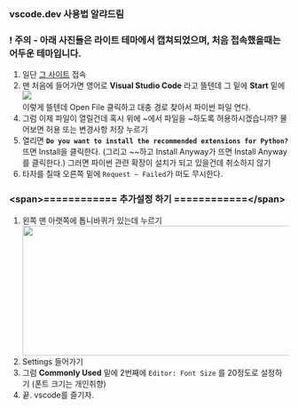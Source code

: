 ### vscode.dev 사용법 알랴드림

### ! 주의 - 아래 사진들은 라이트 테마에서 캡쳐되었으며, 처음 접속했을때는 어두운 테마입니다.

<ol>
  <li>일단 <a href="https://vscode.dev/" target="_blank">그 사이트</a> 접속</li>
  <li>
    맨 처음에 들어가면 영어로 <b>Visual Studio Code</b> 라고 뜰텐데 그 밑에 <b>Start</b> 밑에
    <br>
    <img src="https://i.imgur.com/fETlg3m.png" style="display: inline;">
  </li>
  <li style="list-style-type: none;">이렇게 뜰텐데 Open File 클릭하고 대충 경로 찾아서 파이썬 파일 연다.</li>
  <li>그럼 이제 파일이 열릴건데 혹시 위에 ~에서 파일을 ~하도록 허용하시겠습니까? 물어보면 허용 또는 변경사항 저장 누르기</li>
  <li>열리면 <b><code>Do you want to install the recommended extensions for Python?</code></b> 뜨면 Install을 클릭한다. (그리고 ~~하고 Install Anyway가 뜨면 Install Anyway를 클릭한다.) 그러면 파이썬 관련 확장이 설치가 되고 있을건데 취소하지 않기</li>
  <li>타자를 칠때 오른쪽 밑에 <code>Request ~ Failed</code>가 떠도 무시한다.</li>
</ol>

### \<span>============ 추가설정 하기 ============\</span>

<ol>
  <li>왼쪽 맨 아랫쪽에 톱니바퀴가 있는데 누르기</li>
  <img src="https://i.imgur.com/gC2dFRa.png" width="489" height="234">
  <li>Settings 들어가기</li>
  <li>그럼 <b>Commonly Used</b> 밑에 2번째에 <code>Editor: Font Size</code> 를 20정도로 설정하기 (폰트 크기는 개인취향)</li>
  <li>끝. vscode를 즐기자.</li>
</ol>